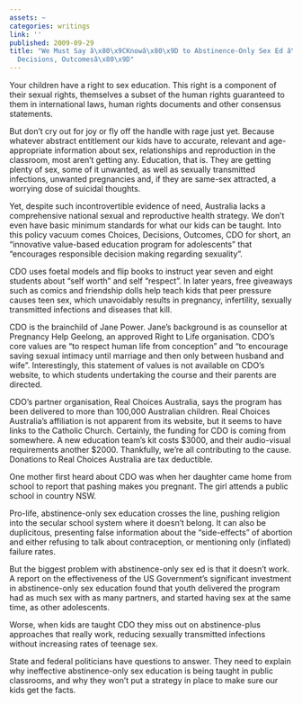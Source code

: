 ```yaml
---
assets: ~
categories: writings
link: ''
published: 2009-09-29
title: "We Must Say â\x80\x9CKnowâ\x80\x9D to Abstinence-Only Sex Ed â\x80\x9CChoices,
  Decisions, Outcomesâ\x80\x9D"
---
```

Your children have a right to sex education. This right is a component
of their sexual rights, themselves a subset of the human rights
guaranteed to them in international laws, human rights documents and
other consensus statements.

But don’t cry out for joy or fly off the handle with rage just yet.
Because whatever abstract entitlement our kids have to accurate,
relevant and age-appropriate information about sex, relationships and
reproduction in the classroom, most aren’t getting any. Education, that
is. They are getting plenty of sex, some of it unwanted, as well as
sexually transmitted infections, unwanted pregnancies and, if they are
same-sex attracted, a worrying dose of suicidal thoughts.

Yet, despite such incontrovertible evidence of need, Australia lacks a
comprehensive national sexual and reproductive health strategy. We don’t
even have basic minimum standards for what our kids can be taught. Into
this policy vacuum comes Choices, Decisions, Outcomes, CDO for short, an
“innovative value-based education program for adolescents” that
“encourages responsible decision making regarding sexuality”.

CDO uses foetal models and flip books to instruct year seven and eight
students about “self worth” and self “respect”. In later years, free
giveaways such as comics and friendship dolls help teach kids that peer
pressure causes teen sex, which unavoidably results in pregnancy,
infertility, sexually transmitted infections and diseases that kill.

CDO is the brainchild of Jane Power. Jane’s background is as counsellor
at Pregnancy Help Geelong, an approved Right to Life organisation. CDO’s
core values are “to respect human life from conception” and “to
encourage saving sexual intimacy until marriage and then only between
husband and wife”. Interestingly, this statement of values is not
available on CDO’s website, to which students undertaking the course and
their parents are directed.

CDO’s partner organisation, Real Choices Australia, says the program has
been delivered to more than 100,000 Australian children. Real Choices
Australia’s affiliation is not apparent from its website, but it seems
to have links to the Catholic Church. Certainly, the funding for CDO is
coming from somewhere. A new education team’s kit costs $3000, and their
audio-visual requirements another $2000. Thankfully, we’re all
contributing to the cause. Donations to Real Choices Australia are tax
deductible.

One mother first heard about CDO was when her daughter came home from
school to report that pashing makes you pregnant. The girl attends a
public school in country NSW.

Pro-life, abstinence-only sex education crosses the line, pushing
religion into the secular school system where it doesn’t belong. It can
also be duplicitous, presenting false information about the
“side-effects” of abortion and either refusing to talk about
contraception, or mentioning only (inflated) failure rates.

But the biggest problem with abstinence-only sex ed is that it doesn’t
work. A report on the effectiveness of the US Government’s significant
investment in abstinence-only sex education found that youth delivered
the program had as much sex with as many partners, and started having
sex at the same time, as other adolescents.

Worse, when kids are taught CDO they miss out on abstinence-plus
approaches that really work, reducing sexually transmitted infections
without increasing rates of teenage sex.

State and federal politicians have questions to answer. They need to
explain why ineffective abstinence-only sex education is being taught in
public classrooms, and why they won’t put a strategy in place to make
sure our kids get the facts.